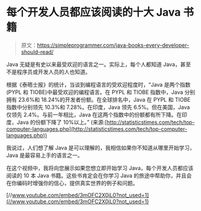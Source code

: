 # 每个开发人员都应该阅读的十大 Java 书籍

> 原文：<https://simpleprogrammer.com/java-books-every-developer-should-read/>

Java 无疑是有史以来最受欢迎的语言之一。实际上，每个人都知道 Java，甚至不是程序员或开发人员的人也知道。

根据《泰晤士报》的统计，当谈到编程语言的受欢迎程度时，“Java 是两个指数(PYPL 和 TIOBE)中最受欢迎的编程语言。在 PYPL 和 TIOBE 指数中，Java 分别拥有 23.6%和 18.24%的开发者份额。在全球排名中，Java 在 PYPL 和 TIOBE 指数中分别领先 10.3%和 7.28%。在印度，Java 领先 6.5%。但在美国，Java 仅领先 2.4%。与前一年相比，Java 在这两个指数中的份额都有所下降。在印度，Java 的份额下降了 10%以上。”
(来源:[http://statisticstimes.com/tech/top-computer-languages.php](http://statisticstimes.com/tech/top-computer-languages.php))

我说过，人们想了解 Java 是可以理解的，我相信如果你不知道从哪里开始学习，Java 是最容易上手的语言之一。

在这个视频中，我将向您展示如果您想立即开始学习 Java，每个开发人员都应该阅读的 10 本 Java 书籍。这些书肯定会在你学习 Java 的旅途中帮助你，并且会在你编码时增强你的信心，提供真实世界的例子和问题。

[//www.youtube.com/embed/3mOFC2X0jL0?not_used=1](//www.youtube.com/embed/3mOFC2X0jL0?not_used=1)